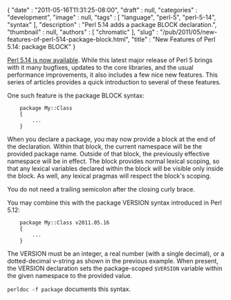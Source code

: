 {
   "date" : "2011-05-16T11:31:25-08:00",
   "draft" : null,
   "categories" : "development",
   "image" : null,
   "tags" : [
      "language",
      "perl-5",
      "perl-5-14",
      "syntax"
   ],
   "description" : "Perl 5.14 adds a package BLOCK declaration.",
   "thumbnail" : null,
   "authors" : [
      "chromatic"
   ],
   "slug" : "/pub/2011/05/new-features-of-perl-514-package-block.html",
   "title" : "New Features of Perl 5.14: package BLOCK"
}





[Perl 5.14 is now
available](http://news.perlfoundation.org/2011/05/perl-514.html). While
this latest major release of Perl 5 brings with it many bugfixes,
updates to the core libraries, and the usual performance improvements,
it also includes a few nice new features. This series of articles
provides a quick introduction to several of these features.

One such feature is the package BLOCK syntax:

        package My::Class
        {
            ...
        }

When you declare a package, you may now provide a block at the end of
the declaration. Within that block, the current namespace will be the
provided package name. Outside of that block, the previously effective
namespace will be in effect. The block provides normal lexical scoping,
so that any lexical variables declared within the block will be visible
only inside the block. As well, any lexical pragmas will respect the
block's scoping.

You do not need a trailing semicolon after the closing curly brace.

You may combine this with the package VERSION syntax introduced in Perl
5.12:

        package My::Class v2011.05.16
        {
            ...
        }

The VERSION must be an integer, a real number (with a single decimal),
or a dotted-decimal v-string as shown in the previous example. When
present, the VERSION declaration sets the package-scoped `$VERSION`
variable within the given namespace to the provided value.

`perldoc -f package` documents this syntax.


